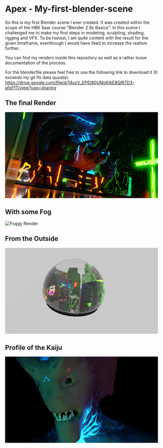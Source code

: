 # Apex - My-first-blender-scene
So this is my first Blender scene I ever created. It was created within the scope of the HBK Saar course "Blender 2.9x Basics".
In this scene I challenged me to make my first steps in modeling, sculpting, shading, rigging and VFX.
To be honest, I am quite content with the result for the given timeframe, eventhough I would have liked to increase the realism further.

You can find my renders inside this repository as well as a rather loose documentation of the process.

For the blenderfile please feel free to use the following link to download it (It exceeds my git lfs data quoata): https://drive.google.com/file/d/14ozV_EPlD80UMoKlkE8QIR7D3-afoFfT/view?usp=sharing

## The final Render
![The Final Render](FinalRenders/beautyshot-composited.png)

## With some Fog
![Foggy Render](FinalRenders/foggy-render-noise-glow.png)

## From the Outside
![Outside Render](FinalRenders/outer-screenshot.png)

## Profile of the Kaiju
![My Profile-Picture](FinalRenders/headshot-1.png)

